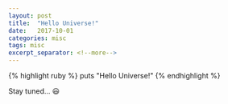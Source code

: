 ```yaml
---
layout: post
title:  "Hello Universe!"
date:   2017-10-01
categories: misc
tags: misc
excerpt_separator: <!--more-->
---
```


{% highlight ruby %}
  puts "Hello Universe!"
{% endhighlight %}

Stay tuned... 😃

